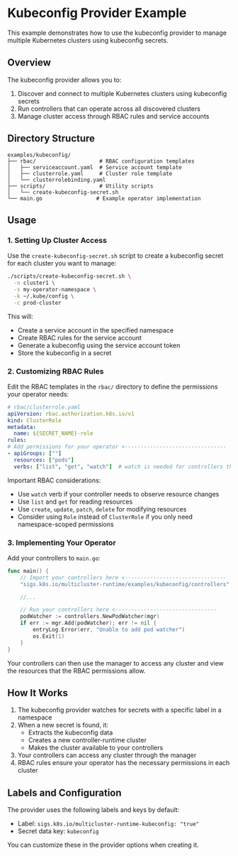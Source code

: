 # Kubeconfig Provider Example

This example demonstrates how to use the kubeconfig provider to manage multiple Kubernetes clusters using kubeconfig secrets.

## Overview

The kubeconfig provider allows you to:
1. Discover and connect to multiple Kubernetes clusters using kubeconfig secrets
2. Run controllers that can operate across all discovered clusters
3. Manage cluster access through RBAC rules and service accounts

## Directory Structure

```
examples/kubeconfig/
├── rbac/                    # RBAC configuration templates
│   ├── serviceaccount.yaml  # Service account template
│   ├── clusterrole.yaml     # Cluster role template
│   └── clusterrolebinding.yaml
├── scripts/                 # Utility scripts
│   └── create-kubeconfig-secret.sh
└── main.go                 # Example operator implementation
```

## Usage

### 1. Setting Up Cluster Access

Use the `create-kubeconfig-secret.sh` script to create a kubeconfig secret for each cluster you want to manage:

```bash
./scripts/create-kubeconfig-secret.sh \
  -n cluster1 \
  -s my-operator-namespace \
  -k ~/.kube/config \
  -c prod-cluster
```

This will:
- Create a service account in the specified namespace
- Create RBAC rules for the service account
- Generate a kubeconfig using the service account token
- Store the kubeconfig in a secret

### 2. Customizing RBAC Rules

Edit the RBAC templates in the `rbac/` directory to define the permissions your operator needs:

```yaml
# rbac/clusterrole.yaml
apiVersion: rbac.authorization.k8s.io/v1
kind: ClusterRole
metadata:
  name: ${SECRET_NAME}-role
rules:
# Add permissions for your operator <--------------------------------
- apiGroups: [""]
  resources: ["pods"]
  verbs: ["list", "get", "watch"]  # watch is needed for controllers that observe resources
```

Important RBAC considerations:
- Use `watch` verb if your controller needs to observe resource changes
- Use `list` and `get` for reading resources
- Use `create`, `update`, `patch`, `delete` for modifying resources
- Consider using `Role` instead of `ClusterRole` if you only need namespace-scoped permissions

### 3. Implementing Your Operator

Add your controllers to `main.go`:

```go
func main() {
    // Import your controllers here <--------------------------------
	"sigs.k8s.io/multicluster-runtime/examples/kubeconfig/controllers"

    //...

    // Run your controllers here <--------------------------------
	podWatcher := controllers.NewPodWatcher(mgr)
	if err := mgr.Add(podWatcher); err != nil {
		entryLog.Error(err, "Unable to add pod watcher")
		os.Exit(1)
	}
}
```

Your controllers can then use the manager to access any cluster and view the resources that the RBAC permissions allow.

## How It Works

1. The kubeconfig provider watches for secrets with a specific label in a namespace
2. When a new secret is found, it:
   - Extracts the kubeconfig data
   - Creates a new controller-runtime cluster
   - Makes the cluster available to your controllers
3. Your controllers can access any cluster through the manager
4. RBAC rules ensure your operator has the necessary permissions in each cluster

## Labels and Configuration

The provider uses the following labels and keys by default:
- Label: `sigs.k8s.io/multicluster-runtime-kubeconfig: "true"`
- Secret data key: `kubeconfig`

You can customize these in the provider options when creating it. 